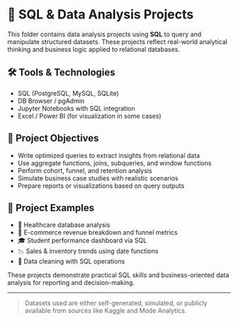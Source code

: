 # 🧮 SQL & Data Analysis Projects

This folder contains data analysis projects using **SQL** to query and manipulate structured datasets. These projects reflect real-world analytical thinking and business logic applied to relational databases.

## 🛠 Tools & Technologies
- SQL (PostgreSQL, MySQL, SQLite)
- DB Browser / pgAdmin
- Jupyter Notebooks with SQL integration
- Excel / Power BI (for visualization in some cases)

## 🎯 Project Objectives
- Write optimized queries to extract insights from relational data
- Use aggregate functions, joins, subqueries, and window functions
- Perform cohort, funnel, and retention analysis
- Simulate business case studies with realistic scenarios
- Prepare reports or visualizations based on query outputs

## 📁 Project Examples
- 🏥 Healthcare database analysis
- 🛒 E-commerce revenue breakdown and funnel metrics
- 🎓 Student performance dashboard via SQL
- 📉 Sales & inventory trends using date functions
- 🧪 Data cleaning with SQL operations

These projects demonstrate practical SQL skills and business-oriented data analysis for reporting and decision-making.

---
> Datasets used are either self-generated, simulated, or publicly available from sources like Kaggle and Mode Analytics.
